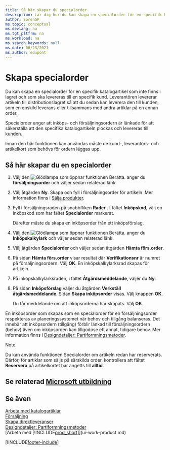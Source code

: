 ```yaml
---
title: Så här skapar du specialorder
description: Lär dig hur du kan skapa en specialorder för en specifik katalogartikel som inte finns i lagret och som ska levereras till en specifik kund.
author: SorenGP
ms.topic: conceptual
ms.devlang: na
ms.tgt_pltfrm: na
ms.workload: na
ms.search.keywords: null
ms.date: 06/23/2021
ms.author: edupont
---
```

# <a name="create-special-orders" />Skapa specialorder

Du kan skapa en specialorder för en specifik katalogartikel som inte finns i lagret och som ska levereras till en specifik kund. Leverantören levererar artikeln till distributionslagret så att du sedan kan leverera den till kunden, som en enskild leverans eller tillsammans med andra artiklar på en annan order.  

Specialorder anger att inköps- och försäljningsordern är länkade för att säkerställa att den specifika katalogartikeln plockas och levereras till kunden.  

Innan den här funktionen kan användas måste de kund-, leverantörs- och artikelkort som behövs för ordern läggas upp.  

## <a name="to-create-a-special-order" />Så här skapar du en specialorder

1.  Välj den ![Glödlampa som öppnar funktionen Berätta.](media/ui-search/search_small.png "Berätta för mig vad du vill göra") anger du **försäljningsorder** och väljer sedan relaterad länk.  
2. Välj åtgärden **Ny**. Skapa och fyll i försäljningsorder för artikeln. Mer information finns i [Sälja produkter](sales-how-sell-products.md).
3.  Fyll i försäljningsraden på snabbfliken **Rader** . I fältet **Inköpskod**, välj en inköpskod som har fältet **Specialorder** markerat.

    Därefter måste du skapa en inköpsorder från ett inköpsförslag.  
4. Välj den ![Glödlampa som öppnar funktionen Berätta.](media/ui-search/search_small.png "Berätta för mig vad du vill göra") anger du **Inköpskalkylark** och väljer sedan relaterad länk.  
5. Välj åtgärden **Specialorder** och väljer sedan åtgärden **Hämta förs.order**.  
6.  På sidan **Hämta förs.order** visar resultat där **Verifikationsnr** är numret på försäljningsordern. Välj **OK**. En inköpskalkylarksrad skapas för artikeln.  
7.  På inköpskalkylarksraden, i fältet **Åtgärdsmeddelande**, väljer du **Ny**.  
8.  På sidan **Inköpsförslag** väljer du åtgärden **Verkställ åtgärdsmeddelande**. Sidan **Skapa inköpsorder** visas. Välj knappen **OK**.  

    Du får meddelande om att inköpsorderna har skapats. Välj **OK**.  

En inköpsorder som skapas som en specialorder för en försäljningsorder respekteras av planeringssystemet när behov och tillgång balanseras. Det innebär att inköpsordern (tillgång) förblir länkad till försäljningsordern (behov) även om inköpsorden kan tillgodose ett annat, tidigare behov. Mer information finns i [Designdetaljer: Partiformningsmetoder](design-details-reservation-order-tracking-and-action-messaging.md).  

> [!NOTE]  
>  Du kan använda funktionen Specialorder om artikeln redan har reserverats. Därför, för artiklar som säljs på särskilda order, kontrollera att fältet **Reservera** på artikelkortet har angetts till **alltid**.  

## <a name="see-related-microsoft-trainingtrainingmodulescreate-sales-documents-dynamics--business-central" />Se relaterad [Microsoft utbildning](/training/modules/create-sales-documents-dynamics-365-business-central/)

## <a name="see-also" />Se även

[Arbeta med katalogartiklar](inventory-how-work-nonstock-items.md)  
[Försäljning](sales-manage-sales.md)  
[Skapa direktleveranser](sales-how-drop-shipment.md)   
[Designdetaljer: Partiformningsmetoder](design-details-reservation-order-tracking-and-action-messaging.md)  
[Arbeta med [!INCLUDE[prod_short](includes/prod_short.md)]](ui-work-product.md)


[!INCLUDE[footer-include](includes/footer-banner.md)]
